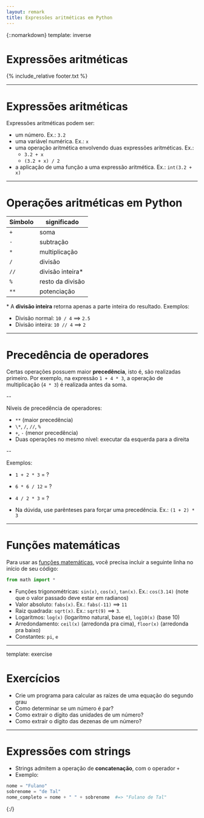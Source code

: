 ```yaml
---
layout: remark
title: Expressões aritméticas em Python
---
```


{::nomarkdown}
template: inverse

# Expressões aritméticas

{% include_relative footer.txt %}

---

# Expressões aritméticas

Expressões aritméticas podem ser:

- um número. Ex.: `3.2`
- uma variável numérica. Ex.: `x`
- uma operação aritmética envolvendo duas expressões aritméticas. Ex.:
  - `3.2 + x`
  - `(3.2 + x) / 2`
- a aplicação de uma função a uma expressão aritmética. Ex.: `int(3.2 + x)`

---

# Operações aritméticas em Python

| Símbolo |   significado    |
|---------|------------------|
| `+`     | soma             |
| `-`     | subtração        |
| `*`     | multiplicação    |
| `/`     | divisão          |
| `//`    | divisão inteira\*|
| `%`     | resto da divisão |
| `**`    | potenciação      |

\* A **divisão inteira** retorna apenas a parte inteira do resultado. Exemplos:

- Divisão normal: `10 / 4` ==> `2.5`
- Divisão inteira: `10 // 4` ==> `2`

---

# Precedência de operadores

Certas operações possuem maior **precedência**, isto é, são realizadas primeiro. Por exemplo, na expressão `1 + 4 * 3`, a operação de multiplicação (`4 * 3`) é realizada antes da soma.

--

Níveis de precedência de operadores:

- `**` (maior precedência)
- `\*`, `/`, `//`, `%`
- `+`, `-` (menor precedência)
- Duas operações no mesmo nível: executar da esquerda para a direita


--


Exemplos:

- `1 + 2 * 3` = ?
- `6 * 6 / 12` = ?
- `4 / 2 * 3` = ?

- Na dúvida, use parênteses para forçar uma precedência. Ex.: `(1 + 2) * 3`

---

# Funções matemáticas

Para usar as [funções matemáticas](https://docs.python.org/3/library/math.html), você precisa incluir a seguinte linha no início de seu código:

```python
from math import *
```

- Funções trigonométricas: `sin(x)`, `cos(x)`, `tan(x)`. Ex.: `cos(3.14)` (note que o valor passado deve estar em radianos)
- Valor absoluto: `fabs(x)`. Ex.: `fabs(-11)` ==> `11`
- Raiz quadrada: `sqrt(x)`. Ex.: `sqrt(9)` ==> `3`.
- Logaritmos: `log(x)` (logaritmo natural, base e), `log10(x)` (base 10)
- Arredondamento: `ceil(x)` (arredonda pra cima), `floor(x)` (arredonda pra baixo)
- Constantes: `pi`, `e`

---
template: exercise
# Exercícios

- Crie um programa para calcular as raízes de uma equação do segundo grau
- Como determinar se um número é par?
- Como extrair o dígito das unidades de um número?
- Como extrair o dígito das dezenas de um número?

---

# Expressões com strings

- Strings admitem a operação de **concatenação**, com o operador `+`
- Exemplo:

```python
nome = "Fulano"
sobrenome = "de Tal"
nome_completo = nome + " " + sobrenome  #=> "Fulano de Tal"
```

{:/}
